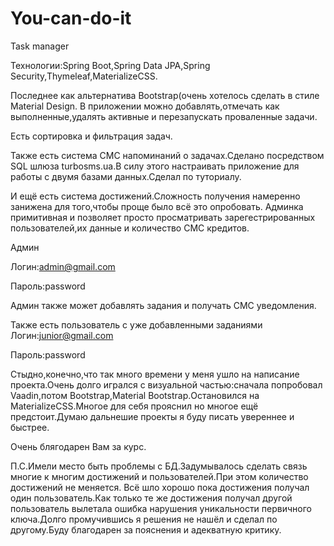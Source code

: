 # You-can-do-it
Task manager

Технологии:Spring Boot,Spring Data JPA,Spring Security,Thymeleaf,MaterializeCSS.

Последнее как альтернатива Bootstrap(очень хотелось сделать в стиле Material Design.
В приложении можно добавлять,отмечать как выполненные,удалять активные и перезапускать проваленные задачи.

Есть сортировка и фильтрация задач.

Также есть система СМС напоминаний о задачах.Сделано посредством SQL шлюза turbosms.ua.В силу этого
настраивать приложение для работы с двумя базами данных.Сделал по туториалу.

И ещё есть система достижений.Сложность получения намеренно занижена для того,чтобы проще было всё это опробовать.
Админка примитивная и позволяет просто просматривать зарегестрированных пользователей,их данные и количество СМС кредитов.

Админ

Логин:admin@gmail.com

Пароль:password

Админ также может добавлять задания и получать СМС уведомления.

Также есть пользователь с уже добавленными заданиями
Логин:junior@gmail.com

Пароль:password

Стыдно,конечно,что так много времени у меня ушло на написание проекта.Очень долго игрался с визуальной частью:сначала попробовал
Vaadin,потом Bootstrap,Material Bootstrap.Остановился на MaterializeCSS.Многое для себя прояснил но многое ещё предстоит.Думаю дальнешие проекты
я буду писать увереннее и быстрее.

Очень блягодарен Вам за курс.

П.С.Имели место быть проблемы с БД.Задумывалось сделать связь многие к многим достижений и пользователей.При этом количество достижений не меняется.
Всё шло хорошо пока достижения получал один пользователь.Как только те же достижения получал другой пользователь вылетала ошибка нарушения уникальности 
первичного ключа.Долго промучившись я решения не нашёл и сделал по другому.Буду благодарен за пояснения и адекватную критику.

